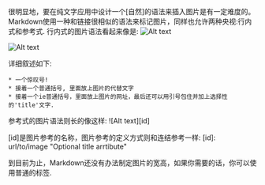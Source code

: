 很明显地，要在纯文字应用中设计一个[自然]的语法来插入图片是有一定难度的。
Markdown使用一种和链接很相似的语法来标记图片，同样也允许两种央视:行内式和参考式.
行内式的图片语法看起来像是:
![Alt text](/path/to/img.jpg)

![Alt text](/path/to/img.jpg "Optional title")

详细叙述如下:

    * 一个惊叹号!
    * 接着一个普通括号, 里面放上图片的代替文字
    * 接着一个ie普通括号，里面放上图片的网址，最后还可以用引号包住并加上选择性的'title'文字.

参考式的图片语法则长的像这样:
![Alt text][id]

[id]是图片参考的名称，图片参考的定义方式则和连结参考一样:
[id]: url/to/image "Optional title arrtibute"

到目前为止，Markdown还没有办法制定图片的宽高，如果你需要的话，你可以使用普通的<img>标签.

